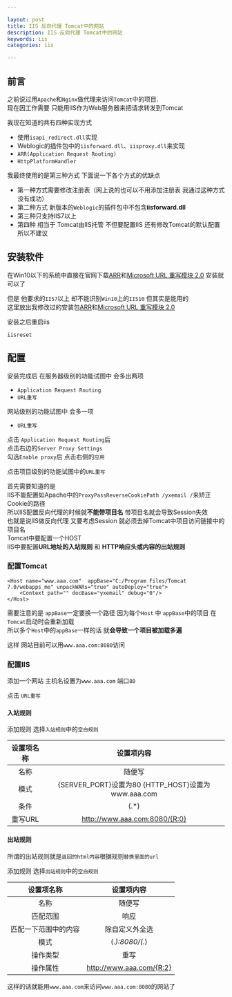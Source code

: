 ```yaml
---

layout: post
title: IIS 反向代理 Tomcat中的网站
description: IIS 反向代理 Tomcat中的网站
keywords: iis
categories: iis

---
```


## 前言

之前说过用`Apache`和`Nginx`做代理来访问`Tomcat`中的项目.   
现在因工作需要 只能用IIS作为Web服务器来把请求转发到Tomcat  

我现在知道的共有四种实现方式  

+ 使用`isapi_redirect.dll`实现
+ Weblogic的插件包中的`iisforward.dll`、`iisproxy.dll`来实现
+ `ARR(Application Request Routing)`
+ `HttpPlatformHandler`

我最终使用的是第三种方式 下面说一下各个方式的优缺点  

+ 第一种方式需要修改注册表（网上说的也可以不用添加注册表 我通过这种方式没有成功）  
+ 第二种方式 新版本的`Weblogic`的插件包中不包含**iisforward.dll**
+ 第三种只支持IIS7以上
+ 第四种 相当于 Tomcat由IIS托管 不但要配置IIS 还有修改Tomcat的默认配置 所以不建议


## 安装软件

在Win10以下的系统中直接在官网下载[ARR](https://www.iis.net/downloads/microsoft/application-request-routing)和[Microsoft URL 重写模块 2.0](http://www.microsoft.com/zh-cn/download/details.aspx?id=7435) 安装就可以了  

但是 他要求的`IIS7`以上 却不能识别`Win10`上的`IIS10` 但其实是能用的    
这里放出我修改过的安装包[ARR](https://pan.baidu.com/s/1kV0lPrD)和[Microsoft URL 重写模块 2.0](https://pan.baidu.com/s/1c2Ftq9M)

安装之后重启iis 

```
iisreset
```

## 配置


安装完成后 在服务器级别的功能试图中 会多出两项 

+ `Application Request Routing`
+ `URL重写`

网站级别的功能试图中 会多一项

+ `URL重写`

点击 `Application Request Routing`后  
点击右边的`Server Proxy Settings`  
勾选`Enable proxy`后  点击右侧的`应用`

点击项目级别的功能试图中的`URL重写`

首先需要知道的是  
IIS不能配置如Apache中的`ProxyPassReverseCookiePath /yxemail /`来矫正Cookie的路径  
所以IIS配置反向代理的时候就**不能带项目名** 带项目名就会导致Session失效  
也就是说IIS做反向代理 又要考虑Session 就必须去掉Tomcat中项目访问链接中的项目名  
Tomcat中要配置一个HOST  
IIS中要配置**URL地址的入站规则** 和 **HTTP响应头或内容的出站规则**


### 配置Tomcat

```
<Host name="www.aaa.com"  appBase="C:/Program Files/Tomcat 7.0/webapps_me" unpackWARs="true" autoDeploy="true">  
	<Context path="" docBase="yxemail" debug="0"/>  
</Host>  
```

需要注意的是 `appBase`一定要换一个路径 因为每个`Host` 中 `appBase`中的项目 在`Tomcat`启动时会重新加载  
所以多个`Host`中的`appBase`一样的话 就**会导致一个项目被加载多遍**

这样 网站目前可以用`www.aaa.com:8080`访问

### 配置IIS

添加一个网站 主机名设置为`www.aaa.com`  端口`80`

点击 `URL重写`  

#### 入站规则

添加规则 选择`入站规则`中的`空白规则`  

|设置项名称|设置项内容|
|:-------------:|:-------------:| 
|名称|随便写|
|模式|{SERVER_PORT}设置为80  {HTTP_HOST}设置为www.aaa.com|
|条件|(.*)|
|重写URL|http://www.aaa.com:8080/{R:0}|

#### 出站规则

所谓的出站规则就是`返回的html内容`根据规则`替换里面的url`

添加规则 选择`出站规则`中的`空白规则`  

|设置项名称|设置项内容|
|:-------------:|:-------------:| 
|名称|随便写|
|匹配范围|响应|
|匹配一下范围中的内容|除自定义外全选|
|模式|(.*):8080/(.*)|
|操作类型|重写|
|操作属性|http://www.aaa.com/{R:2}|


这样的话就能用`www.aaa.com`来访问`www.aaa.com:8080`的网站了

